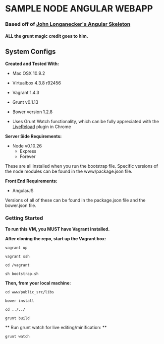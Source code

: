 # SAMPLE NODE ANGULAR WEBAPP #

### Based off of [John Longanecker's Angular Skeleton](https://github.com/jlongnbt/angular-skeleton "jlongnbt repo") ###
#### ALL the grunt magic credit goes to him. ####

## System Configs ##

**Created and Tested With:**

* Mac OSX 10.9.2
* Virtualbox 4.3.8 r92456
* Vagrant 1.4.3
* Grunt v0.1.13
* Bower version 1.2.8

* Uses Grunt Watch functionality, which can be fully appreciated with the [LiveReload](https://chrome.google.com/webstore/detail/livereload/jnihajbhpnppcggbcgedagnkighmdlei/details) plugin in Chrome

**Server Side Requirements:**

* Node v0.10.26
	* Express
	* Forever

These are all installed when you run the bootstrap file. Specific versions of the node modules can be found in the www/package.json file.

**Front End Requirements:**
* AngularJS

Versions of all of these can be found in the package.json file and the bower.json file.

### Getting Started ###

**To run this VM, you MUST have Vagrant installed.**

**After cloning the repo, start up the Vagrant box:**

`vagrant up`

`vagrant ssh`

`cd /vagrant`

`sh bootstrap.sh`

**Then, from your local machine:**

`cd www/public_src/libs`

`bower install`

`cd ../../`

`grunt build`
	
** Run grunt watch for live editing/minification: **

`grunt watch`
